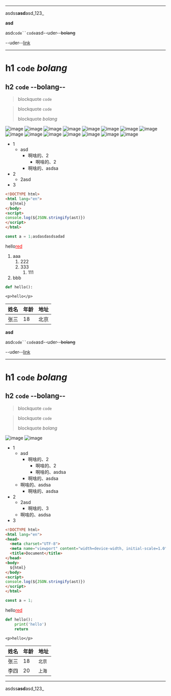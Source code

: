 
-----

asdss**asd**asd_123_

**asd**

asd`code``code`asd--uder--~~bolang~~

--uder--[link](./demo.md)

---

# h1 `code` _bolang_
## h2 `code` --bolang--

> blockquote `code`

> blockquote `code`
>
> blockquote _bolang_

![image](https://www.baidu.com/img/flexible/logo/pc/result@2.png)
![image](https://www.baidu.com/img/flexible/logo/pc/result@2.png)
![image](https://www.baidu.com/img/flexible/logo/pc/result@2.png)
![image](https://www.baidu.com/img/flexible/logo/pc/result@2.png)
![image](https://www.baidu.com/img/flexible/logo/pc/result@2.png)
![image](https://www.baidu.com/img/flexible/logo/pc/result@2.png)
![image](https://www.baidu.com/img/flexible/logo/pc/result@2.png)
![image](https://www.baidu.com/img/flexible/logo/pc/result@2.png)
![image](https://www.baidu.com/img/flexible/logo/pc/result@2.png)
![image](https://www.baidu.com/img/flexible/logo/pc/result@2.png)
![image](https://www.baidu.com/img/flexible/logo/pc/result@2.png)
![image](https://www.baidu.com/img/flexible/logo/pc/result@2.png)
![image](https://www.baidu.com/img/flexible/logo/pc/result@2.png)
![image](https://www.baidu.com/img/flexible/logo/pc/result@2.png)
![image](https://www.baidu.com/img/flexible/logo/pc/result@2.png)

- 1
  - asd
    - 啊啥的、2
        - 啊啥的、2
    - 啊啥的、asdsa
- 2
  - 2asd
- 3

```html
<!DOCTYPE html>
<html lang="en">
  ${html}
</body>
<script>
console.log(${JSON.stringify(ast)})
</script>
</html>
```
```js
const a = 1;asdasdasdsadad
```

<p>hello<u style="color: red;">red</u></p>

1. aaa
    1. 222
    2. 333
        1. 111
3. bbb

```python
def hello():
```

`<p>hello</p>`

| 姓名 | 年龄 | 地址 |
| ------ | ------- | ------- |
| 张三 | 18   | 北京 |asdss**--~~_asd_~~--**asd_123_

**asd**

asd`code``code`asd--uder--~~bolang~~

--uder--[link](./demo.md)

---

# h1 `code` _bolang_
## h2 `code` --bolang--

> blockquote `code`

> blockquote `code`
>
> blockquote _bolang_

![image](https://www.baidu.com/img/flexible/logo/pc/result@2.png)
![image](https://www.baidu.com/img/flexible/logo/pc/result@2.png)


- 1
  - asd
    - 啊啥的、2
        - 啊啥的、2
        - 啊啥的、asdsa
    - 啊啥的、asdsa
  - 啊啥的、asdsa
    - 啊啥的、asdsa
- 2
  - 2asd
    - 啊啥的、3
  - 啊啥的、asdsa
- 3

```html
<!DOCTYPE html>
<html lang="en">
<head>
  <meta charset="UTF-8">
  <meta name="viewport" content="width=device-width, initial-scale=1.0">
  <title>Document</title>
</head>
<body>
  ${html}
</body>
<script>
console.log(${JSON.stringify(ast)})
</script>
</html>
```
```js
const a = 1;
```

<p>hello<u style="color: red;">red</u></p>

```python
def hello():
    print('hello')
    return
```

`<p>hello</p>`

| 姓名 | 年龄 | 地址 |
| ------ | ------- | ------- |
| 张三 | 18   | `北京` |
| 李四 | 20   | `上海` |

-----

asdss**asd**asd_123_